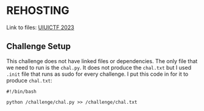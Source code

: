 # REHOSTING

Link to files: [UIUICTF 2023](https://github.com/sigpwny/UIUCTF-2023-Public/blob/main/challenges/crypto/at_home/challenge/chal.py)

## Challenge Setup
This challenge does not have linked files or dependencies. The only file that we need to run is the `chal.py`. It does not produce the `chal.txt` but I used `.init` file that runs as sudo for every challenge. I put this code in for it to produce `chal.txt`:

```
#!/bin/bash

python /challenge/chal.py >> /challenge/chal.txt
```